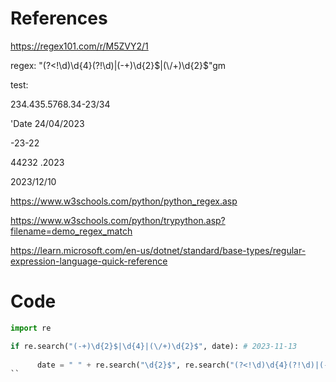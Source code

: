 # References
https://regex101.com/r/M5ZVY2/1

regex:
"(?<!\d)\d{4}(?!\d)|(-+)\d{2}$|(\/+)\d{2}$"gm

test:

234.435.5768.34-23/34

'Date 24/04/2023

-23-22

44232 .2023

2023/12/10



https://www.w3schools.com/python/python_regex.asp

https://www.w3schools.com/python/trypython.asp?filename=demo_regex_match

https://learn.microsoft.com/en-us/dotnet/standard/base-types/regular-expression-language-quick-reference

# Code
```python
import re

if re.search("(-+)\d{2}$|\d{4}|(\/+)\d{2}$", date): # 2023-11-13
            
      date = " " + re.search("\d{2}$", re.search("(?<!\d)\d{4}(?!\d)|(-+)\d{2}$|(\/+)\d{2}$", date).group()).group()
``
